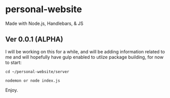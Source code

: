 # personal-website
Made with Node.js, Handlebars, &amp; JS


## Ver 0.0.1 (ALPHA)
I will be working on this for a while, and will be adding information related to me and will hopefully have gulp enabled to utlize package 
building, for now to start:
```
cd ~/personal-website/server

nodemon or node index.js

```
Enjoy.
